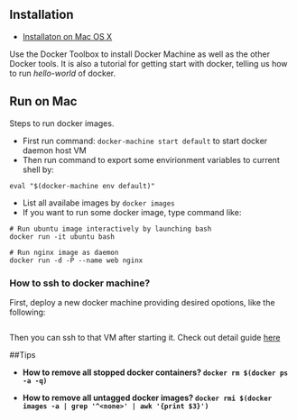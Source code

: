 ## Installation

-  [Installaton on Mac OS X](https://docs.docker.com/installation/mac/)

Use the Docker Toolbox to install Docker Machine as well as the other Docker tools.
It is also a tutorial for getting start with docker, telling us how to run _hello-world_ of docker.


## Run on Mac
Steps to run docker images.
- First run command: `docker-machine start default` to start docker daemon host VM
- Then run command to export some envirionment variables to current shell by:
```
eval "$(docker-machine env default)"
```
- List all availabe images by `docker images`
- If you want to run some docker image, type command like:
```
# Run ubuntu image interactively by launching bash
docker run -it ubuntu bash

# Run nginx image as daemon
docker run -d -P --name web nginx
```

### How to ssh to docker machine?
First, deploy a new docker machine providing desired opotions, like the following:
```

```
Then you can ssh to that VM after starting it.
Check out detail guide [here][1]

##Tips
- <b>How to remove all stopped docker containers?
`docker rm $(docker ps -a -q)`

- <b> How to remove all untagged docker images?
`docker rmi $(docker images -a | grep '^<none>' | awk '{print $3}')`


[1]: https://blog.docker.com/2015/06/docker-machine-0-3-0-deep-dive/